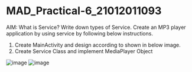 # MAD_Practical-6_21012011093

AIM: What is Service? Write down types of Service. Create an MP3 player application by using service by following below instructions.

1. Create MainActivity and design according to shown in below image. 
2. Create Service Class and implement MediaPlayer Object

![image](https://github.com/Geeky-Nandinee/MAD_Practical-6_21012011093/assets/134035683/31d29f2c-d2fe-4121-9e71-cdeef37d5410)
![image](https://github.com/Geeky-Nandinee/MAD_Practical-6_21012011093/assets/134035683/3656d668-966c-4080-992b-01d8498e606e)
